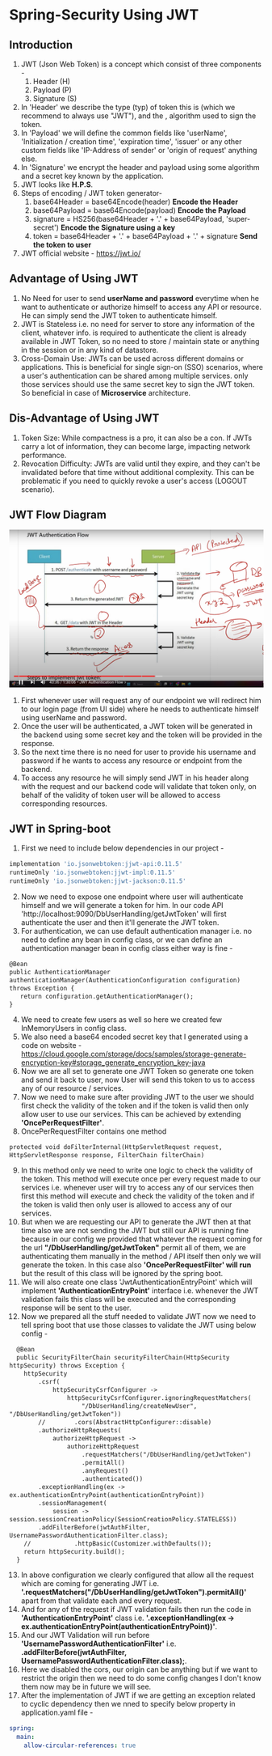 # Spring-Security Using JWT
## Introduction
1. JWT (Json Web Token) is a concept which consist of three components -
   1. Header (H)
   2. Payload (P)
   3. Signature (S)
2. In 'Header' we describe the type (typ) of token this is (which we recommend to always use "JWT"), and the ,
   algorithm used to sign the token.
3. In 'Payload' we will define the common fields like 'userName', 'Initialization / creation time', 'expiration 
   time', 'issuer' or any other custom fields like 'IP-Address of sender' or 'origin of request' anything else.
4. In 'Signature' we encrypt the header and payload using some algorithm and a secret key known by the application.
5. JWT looks like **H.P.S**.
6. Steps of encoding / JWT token generator-
   1. base64Header = base64Encode(header) **Encode the Header**
   2. base64Payload = base64Encode(payload) **Encode the Payload**
   3. signature = HS256(base64Header + '.' + base64Payload, 'super-secret') **Encode the Signature using a key**
   4. token = base64Header + '.' + base64Payload + '.' + signature **Send the token to user**
7. JWT official website - https://jwt.io/

## Advantage of Using JWT
1. No Need for user to send **userName and password** everytime when he want to authenticate or authorize himself to
   access any API or resource. He can simply send the JWT token to authenticate himself.
2. JWT is Stateless i.e. no need for server to store any information of the client, whatever info. is required to
   authenticate the client is already available in JWT Token, so no need to store / maintain state or anything in the
   session or in any kind of datastore.
3. Cross-Domain Use: JWTs can be used across different domains or applications. This is beneficial for single sign-on 
   (SSO) scenarios, where a user's authentication can be shared among multiple services. only those services should
   use the same secret key to sign the JWT token. So beneficial in case of **Microservice** architecture.

## Dis-Advantage of Using JWT
1. Token Size: While compactness is a pro, it can also be a con. If JWTs carry a lot of information, they can become 
   large, impacting network performance.
2. Revocation Difficulty: JWTs are valid until they expire, and they can't be invalidated before that time without 
   additional complexity. This can be problematic if you need to quickly revoke a user's access (LOGOUT scenario).

## JWT Flow Diagram
![JWT Flow Diagram](src/main/resources/images/JWT.png)
1. First whenever user will request any of our endpoint we will redirect him to our login page (from UI side) 
   where he needs to authenticate himself using userName and password.
2. Once the user will be authenticated, a JWT token will be generated in the backend using some secret key and
   the token will be provided in the response.
3. So the next time there is no need for user to provide his username and password if he wants to access any resource
   or endpoint from the backend.
4. To access any resource he will simply send JWT in his header along with the request and our backend code will
   validate that token only, on behalf of the validity of token user will be allowed to access corresponding 
   resources.

## JWT in Spring-boot
1. First we need to include below dependencies in our project -
```groovy
implementation 'io.jsonwebtoken:jjwt-api:0.11.5'
runtimeOnly 'io.jsonwebtoken:jjwt-impl:0.11.5'
runtimeOnly 'io.jsonwebtoken:jjwt-jackson:0.11.5'
```
2. Now we need to expose one endpoint where user will authenticate himself and we will generate a token for him.
   In our code API 'http://localhost:9090/DbUserHandling/getJwtToken' will first authenticate the user and then
   it'll generate the JWT token.
3. For authentication, we can use default authentication manager i.e. no need to define any bean in config class,
   or we can define an authentication manager bean in config class either way is fine -
```
@Bean
public AuthenticationManager authenticationManager(AuthenticationConfiguration configuration)
throws Exception {
   return configuration.getAuthenticationManager();
}
```
4. We need to create few users as well so here we created few InMemoryUsers in config class.
5. We also need a base64 encoded secret key that I generated using a code on website -
   https://cloud.google.com/storage/docs/samples/storage-generate-encryption-key#storage_generate_encryption_key-java
6. Now we are all set to generate one JWT Token so generate one token and send it back to user, now User will send
   this token to us to access any of our resource / services.
7. Now we need to make sure after providing JWT to the user we should first check the validity of the token and if
   the token is valid then only allow user to use our services. This can be achieved by extending 
   **'OncePerRequestFilter'**.
8. OncePerRequestFilter contains one method 
```
protected void doFilterInternal(HttpServletRequest request, HttpServletResponse response, FilterChain filterChain)
```
9. In this method only we need to write one logic to check the validity of the token. This method will execute once
   per every request made to our services i.e. whenever user will try to access any of our services then first 
   this method will execute and check the validity of the token and if the token is valid then only user is 
   allowed to access any of our services.
10. But when we are requesting our API to generate the JWT then at that time also we are not sending the JWT but
    still our API is running fine because in our config we provided that whatever the request coming for the url
    **"/DbUserHandling/getJwtToken"** permit all of them, we are authenticating them manually in the method / API
    itself then only we will generate the token. In this case also **'OncePerRequestFilter' will run** but the
    result of this class will be ignored by the spring boot.
11. We will also create one class 'JwtAuthenticationEntryPoint' which will implement **'AuthenticationEntryPoint'**
    interface i.e. whenever the JWT validation fails this class will be executed and the corresponding response
    will be sent to the user.
12. Now we prepared all the stuff needed to validate JWT now we need to tell spring boot that use those classes to
    validate the JWT using below config -
```
  @Bean
  public SecurityFilterChain securityFilterChain(HttpSecurity httpSecurity) throws Exception {
    httpSecurity
        .csrf(
            httpSecurityCsrfConfigurer ->
                httpSecurityCsrfConfigurer.ignoringRequestMatchers(
                    "/DbUserHandling/createNewUser", "/DbUserHandling/getJwtToken"))
        //        .cors(AbstractHttpConfigurer::disable)
        .authorizeHttpRequests(
            authorizeHttpRequest ->
                authorizeHttpRequest
                    .requestMatchers("/DbUserHandling/getJwtToken")
                    .permitAll()
                    .anyRequest()
                    .authenticated())
        .exceptionHandling(ex -> ex.authenticationEntryPoint(authenticationEntryPoint))
        .sessionManagement(
            session -> session.sessionCreationPolicy(SessionCreationPolicy.STATELESS))
        .addFilterBefore(jwtAuthFilter, UsernamePasswordAuthenticationFilter.class);
    //            .httpBasic(Customizer.withDefaults());
    return httpSecurity.build();
  }
```
13. In above configuration we clearly configured that allow all the request which are coming for generating JWT
    i.e. **'.requestMatchers("/DbUserHandling/getJwtToken").permitAll()'** apart from that validate each and 
    every request.
14. And for any of the request if JWT validation fails then run the code in **'AuthenticationEntryPoint'** class
    i.e. **'.exceptionHandling(ex -> ex.authenticationEntryPoint(authenticationEntryPoint))'**.
15. And our JWT Validation will run before **'UsernamePasswordAuthenticationFilter'** i.e.
    **.addFilterBefore(jwtAuthFilter, UsernamePasswordAuthenticationFilter.class);**.
16. Here we disabled the cors, our origin can be anything but if we want to restrict the origin then we need to
    do some config changes I don't know them now may be in future we will see.
17. After the implementation of JWT if we are getting an exception related to cyclic dependency then we nned to
    specify below property in application.yaml file -
```yaml
spring:
  main:
    allow-circular-references: true
```
   

